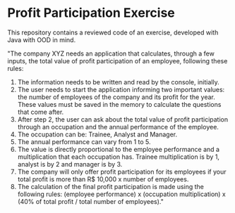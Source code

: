 # Profit Participation Exercise

This repository contains a reviewed code of an exercise, developed with Java with OOD in mind.

"The company XYZ needs an application that calculates, through a few inputs, the total value of profit participation of an employee, following these rules:

1. The information needs to be written and read by the console, initially.
2. The user needs to start the application informing two important values: the number of employees of the company and its profit for the year. These values must be saved in the memory to calculate the questions that come after.
3. After step 2, the user can ask about the total value of profit participation through an occupation and the annual performance of the employee.
4. The occupation can be: Trainee, Analyst and Manager.
5. The annual performance can vary from 1 to 5.
6. The value is directly proportional to the employee performance and a multiplication that each occupation has. Trainee multiplication is by 1, analyst is by 2 and manager is by 3.
7. The company will only offer profit participation for its employees if your total profit is more than R$ 10,000 x number of employees.
8. The calculation of the final profit participation is made using the following rules: (employee performance) x (occupation multiplication) x (40% of total profit / total number of employees)."
